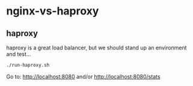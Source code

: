 # nginx-vs-haproxy

## haproxy

haproxy is a great load balancer, but we should stand up an environment and test...

```bash
./run-haproxy.sh
```

Go to: <http://localhost:8080> and/or <http://localhost:8080/stats>
